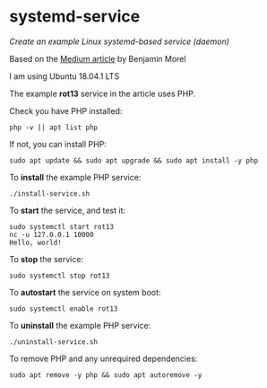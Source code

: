 # systemd-service

*Create an example Linux systemd-based service (daemon)*

Based on the [Medium article][1] by Benjamin Morel

I am using Ubuntu 18.04.1 LTS

The example **rot13** service in the article uses PHP.

Check you have PHP installed:

```[bash]
php -v || apt list php
```

If not, you can install PHP:

```[bash]
sudo apt update && sudo apt upgrade && sudo apt install -y php
```

To **install** the example PHP service:

```[bash]
./install-service.sh
```

To **start** the service, and test it:

```[bash]
sudo systemctl start rot13
nc -u 127.0.0.1 10000
Hello, world!
```

To **stop** the service:

```[bash]
sudo systemctl stop rot13
```

To **autostart** the service on system boot:

```[bash]
sudo systemctl enable rot13
```


To **uninstall** the example PHP service:

```[bash]
./uninstall-service.sh
```

To remove PHP and any unrequired dependencies:

```[bash]
sudo apt remove -y php && sudo apt autoremove -y
```






[1]: https://medium.com/@benmorel/creating-a-linux-service-with-systemd-611b5c8b91d6